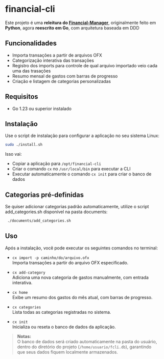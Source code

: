 # financial-cli

Este projeto é uma **releitura do [Financial-Manager](https://github.com/Ch3did/Financial-Manager)**, originalmente feito em **Python**, agora **reescrito em Go**, com arquitetura baseada em DDD


## Funcionalidades

- Importa transações a partir de arquivos OFX
- Categorização interativa das transações
- Registro dos imports para controle de qual arquivo importado veio cada uma das trasações
- Resumo mensal de gastos com barras de progresso
- Criação e listagem de categorias personalizadas

## Requisitos

- Go 1.23 ou superior instalado

## Instalação

Use o script de instalação para configurar a aplicação no seu sistema Linux:

```bash
sudo ./install.sh
```    

Isso vai:

- Copiar a aplicação para `/opt/financial-cli`
- Criar o comando `cx` no `/usr/local/bin` para executar a CLI
- Executar automaticamente o comando `cx init` para criar o banco de dados

## Categorias pré-definidas

  Se quiser adicionar categorias padrão automaticamente, utilize o script add_categories.sh disponível na pasta documents:

  ```bash
   ./documents/add_categories.sh
   ```

## Uso

Após a instalação, você pode executar os seguintes comandos no terminal:

- `cx import -p caminho/do/arquivo.ofx`  
  Importa transações a partir do arquivo OFX especificado.

- `cx add-category`  
  Adiciona uma nova categoria de gastos manualmente, com entrada interativa.

- `cx home`  
  Exibe um resumo dos gastos do mês atual, com barras de progresso.

- `cx categories`  
  Lista todas as categorias registradas no sistema.

- `cx init`  
  Inicializa ou reseta o banco de dados da aplicação.

> **Notas:**  
> O banco de dados será criado automaticamente na pasta do usuário, dentro do diretório do projeto (`/home/usuario/fcli.db`), garantindo que seus dados fiquem localmente armazenados.


